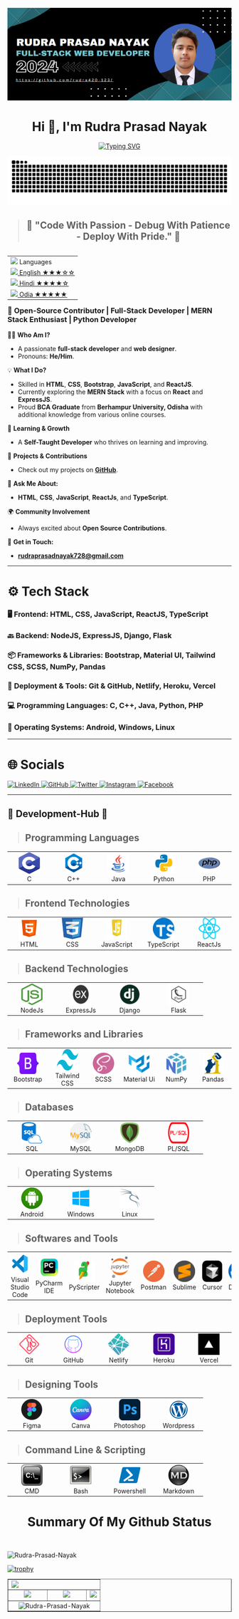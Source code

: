 ![logo](./assets/Banner.png)

<h1 align="center">Hi 👋, I'm Rudra Prasad Nayak</h1>

<p align="center"><a href="https://git.io/typing-svg"><img src="https://readme-typing-svg.demolab.com?font=Fira+Code&pause=1000&width=435&lines=Think+-+Code+-+Debug+-+Deploy+-+Loop" alt="Typing SVG" /></a></p>

![Example SVG](./assets/Snake.svg)

<div align="center">

> ## 🌟 "Code With Passion - Debug With Patience - Deploy With Pride." 🌟

</div>

<table align="right">
    <tbody><tr><td><a target="_blank" rel="noopener noreferrer" href="https://github.com/milaan9/milaan9/blob/main/3898082.svg"><img src="https://github.com/milaan9/milaan9/raw/main/3898082.svg" width="25" style="max-width: 100%;"></a> Languages</td></tr>
    <tr><td><a href="/milaan9/milaan9/blob/main/README.md"><img src="https://github.com/milaan9/milaan9/raw/main/197484.svg" height="15" style="max-width: 100%;"> English ★★★☆☆</a></td></tr>
    <tr><td><a href="/milaan9/milaan9/blob/main/README_pt.md"><img src="https://github.com/milaan9/milaan9/raw/main/3909444.svg" height="15" style="max-width: 100%;"> Hindi ★★★★☆</a></td></tr>
    <tr><td><a href="/milaan9/milaan9/blob/main/README_pt.md"><img src="https://github.com/milaan9/milaan9/raw/main/3909444.svg" height="15" style="max-width: 100%;"> Odia ★★★★★</a></td></tr>
</tbody></table>

### 🚀 **Open-Source Contributor | Full-Stack Developer | MERN Stack Enthusiast | Python Developer**

👨‍💻 **Who Am I?**

- A passionate **full-stack developer** and **web designer**.
- Pronouns: **He/Him**.

💡 **What I Do?**

- Skilled in **HTML**, **CSS**, **Bootstrap**, **JavaScript**, and **ReactJS**.
- Currently exploring the **MERN Stack** with a focus on **React** and **ExpressJS**.
- Proud **BCA Graduate** from **Berhampur University, Odisha** with additional knowledge from various online courses.

🧠 **Learning & Growth**

- A **Self-Taught Developer** who thrives on learning and improving.

📂 **Projects & Contributions**

- Check out my projects on **[GitHub](https://github.com/rudra420-123/)**.

💬 **Ask Me About:**

- **HTML**, **CSS**, **JavaScript**, **ReactJs**, and **TypeScript**.

🌍 **Community Involvement**

- Always excited about **Open Source Contributions**.

📧 **Get in Touch:**

- **rudraprasadnayak728@gmail.com**

---

# ⚙️ Tech Stack

### 🖥️ **Frontend:** HTML, CSS, JavaScript, ReactJS, TypeScript

### 🔙 **Backend:** NodeJS, ExpressJS, Django, Flask

### 📦 **Frameworks & Libraries:** Bootstrap, Material UI, Tailwind CSS, SCSS, NumPy, Pandas

### 🚀 **Deployment & Tools:** Git & GitHub, Netlify, Heroku, Vercel

### 💻 **Programming Languages:** C, C++, Java, Python, PHP

### 🐧 **Operating Systems:** Android, Windows, Linux

---

# 🌐 Socials

<p align="left">
  <a href="https://www.linkedin.com/in/rudra420-123420/" target="_blank">
    <img src="https://img.shields.io/badge/LinkedIn-0077B5?style=for-the-badge&logo=linkedin&logoColor=white" alt="LinkedIn">
  </a>
  <a href="https://github.com/rudra420-123/" target="_blank">
    <img src="https://img.shields.io/badge/GitHub-181717?style=for-the-badge&logo=github&logoColor=white" alt="GitHub">
  </a>
  <a href="https://x.com/RudraPrasad728" target="_blank">
    <img src="https://img.shields.io/badge/Twitter-1DA1F2?style=for-the-badge&logo=twitter&logoColor=white" alt="Twitter">
  </a>
  <a href="https://www.instagram.com/your_instagram_handle/" target="_blank">
    <img src="https://img.shields.io/badge/Instagram-E4405F?style=for-the-badge&logo=instagram&logoColor=white" alt="Instagram">
  </a>
  <a href="https://www.facebook.com/your_facebook_handle/" target="_blank">
    <img src="https://img.shields.io/badge/Facebook-1877F2?style=for-the-badge&logo=facebook&logoColor=white" alt="Facebook">
  </a>
</p>

---

<h2 align="left" id="rudra420-123">🚀 Development-Hub 🚀</h2>

> ## Programming Languages

<table>
  <tr>
    <td align="center" width="96">
      <a href="#">
        <img src="./assets/TechImages/C.png" width="48" height="48" alt="C" />
      </a>
      <br>C
    </td>
    <td align="center" width="96">
      <a href="#">
        <img src="./assets/TechImages/C++.png" width="48" height="48" alt="C++" />
      </a>
      <br>C++
    </td>
    <td align="center"width="96">
      <a href="#">
        <img src="./assets/TechImages/Java.png" width="48" height="48" alt="Java" />
      </a>
      <br>Java
    </td>
    <td align="center"width="96">
      <a href="#">
        <img src="./assets/TechImages/Pyhon.png" width="48" height="48" alt="Python" />
      </a>
      <br>Python
    </td>
     <td align="center" width="96">
      <a href="#">
        <img src="./assets/TechImages/Php.png" width="48" height="48" alt="Php" />
      </a>
      <br>PHP
    </td>
  </tr>
</table>

> ## Frontend Technologies

<table>
  <tr>
    <td align="center" width="96">
      <a href="#">
        <img src="./assets/TechImages/Html.png" width="48" height="48" alt="Html" />
      </a>
      <br>HTML
    </td>
    <td align="center" width="96">
      <a href="#">
        <img src="./assets/TechImages/Css.png" width="48" height="48" alt="Css" />
      </a>
      <br>CSS
    </td>
    <td align="center" width="96">
      <a href="#">
        <img src="./assets/TechImages/Javascript.png" width="48" height="48" alt="JavaScript" />
      </a>
      <br>JavaScript
    </td>
    <td align="center" width="96">
      <a href="#">
        <img src="./assets/TechImages/Typescript.png" width="48" height="48" alt="TypeScript" />
      </a>
      <br>TypeScript
    </td>
    <td align="center" width="96">
      <a href="#">
        <img src="./assets/TechImages/React.png" width="48" height="48" alt="ReactJs" />
      </a>
      <br>ReactJs
    </td>
  </tr>
</table>

> ## Backend Technologies

<table>
  <tr>
    <td align="center" width="96">
      <a href="#">
        <img src="./assets/TechImages/Node.png" width="48" height="48" alt="Node" />
      </a>
      <br>NodeJs
    </td>
    <td align="center" width="96">
      <a href="#">
        <img src="./assets/TechImages/Express.png" width="48" height="48" alt="Express" />
      </a>
      <br>ExpressJs
    </td>
    <td align="center" width="96">
      <a href="#">
        <img src="./assets/TechImages/Django.png" width="48" height="48" alt="Django" />
      </a>
      <br>Django
    </td>
    <td align="center" width="96">
      <a href="#">
        <img src="./assets/TechImages/Flask.png" width="48" height="48" alt="Flask" />
      </a>
      <br>Flask
    </td>    
  </tr>
</table>

> ## Frameworks and Libraries

<table>
  <tr>
    <td align="center" width="96">
      <a href="#">
        <img src="./assets/TechImages/Bootstrap.png" width="48" height="48" alt="Bootstrap" />
      </a>
      <br>Bootstrap
    </td>
    <td align="center" width="96">
      <a href="#">
        <img src="./assets/TechImages/Tailwind.png" width="48" height="48" alt="Tailwind" />
      </a>
      <br>Tailwind CSS
    </td>
    <td align="center" width="96">
      <a href="#">
        <img src="./assets/TechImages/Scss.png" width="48" height="48" alt="Scss" />
      </a>
      <br>SCSS
    </td>
    <td align="center" width="96">
      <a href="#">
        <img src="./assets/TechImages/Material.png" width="48" height="48" alt="MaterialUi" />
      </a>
      <br>Material Ui
    </td>
    <td align="center" width="96">
      <a href="#">
        <img src="./assets/TechImages/NumPy.png" width="48" height="48" alt="NumPy" />
      </a>
      <br>NumPy
    </td>
    <td align="center" width="96">
      <a href="#">
        <img src="./assets/TechImages/Pandas.png" width="48" height="48" alt="Pandas" />
      </a>
      <br>Pandas
    </td>     
  </tr>
</table>

> ## Databases

<table>
  <tr>
    <td align="center" width="96">
      <a href="#">
        <img src="./assets/TechImages/Sql.png" width="48" height="48" alt="Sql" />
      </a>
      <br>SQL
    </td>
    <td align="center" width="96">
      <a href="#">
        <img src="./assets/TechImages/MySql.png" width="48" height="48" alt="MySQL" />
      </a>
      <br>MySQL
    </td>
    <td align="center" width="96">
      <a href="#">
        <img src="./assets/TechImages/Mongodb.png" width="48" height="48" alt="Mongodb" />
      </a>
      <br>MongoDB
    </td>
    <td align="center" width="96">
      <a href="#">
        <img src="./assets/TechImages/Plsql.png" width="48" height="48" alt="Pl/SQL" />
      </a>
      <br>PL/SQL
    </td>
  </tr>
</table>

> ## Operating Systems

<table>
  <tr>
  <td align="center" width="96">
      <a href="#">
        <img src="./assets/TechImages/Android.png" width="48" height="48" alt="Android" />
      </a>
      <br>Android
    </td>
    <td align="center" width="96">
      <a href="#">
        <img src="./assets/TechImages/Windows.png" width="48" height="48" alt="Windows" />
      </a>
      <br>Windows
    </td>
    <td align="center" width="96">
      <a href="#">
        <img src="./assets/TechImages/Kali.png" width="48" height="48" alt="Linux" />
      </a>
      <br>Linux
    </td>
    <!-- <td align="center" width="96">
      <a href="#">
        <img src="crom.png" width="48" height="48" alt="Chrome" />
      </a>
      <br>Chrome
    </td> -->
    </tr>
</table>

> ## Softwares and Tools

<table>
  <tr>  
    <td align="center" width="96">
      <a href="#">
        <img src="./assets/TechImages/VsCode.png" width="48" height="48" alt="VS-Code" />
      </a>
      <br>Visual Studio Code
    </td> 
    <td align="center" width="96">
      <a href="#">
        <img src="./assets/TechImages/Pycharm.png" width="48" height="48" alt="PyCharm" />
      </a>
      <br>PyCharm IDE
    </td>
    <td align="center" width="96">
      <a href="#">
        <img src="./assets/TechImages/Pyscripter.png" width="48" height="48" alt="PyScripter" />
      </a>
      <br>PyScripter
    </td>
    <td align="center" width="96">
      <a href="#">
        <img src="./assets/TechImages/Jupyter.png" width="48" height="48" alt="Jupyter" />
      </a>
      <br>Jupyter Notebook
    </td>
      <td align="center" width="96">
      <a href="#">
        <img src="./assets/TechImages/Postman.png" width="48" height="48" alt="Postman" />
      </a>
      <br>Postman
    </td>
    <td align="center" width="96">
      <a href="#">
        <img src="./assets/TechImages/Sublime.png" width="48" height="48" alt="Sublime" />
      </a>
      <br>Sublime
    </td>
    <td align="center" width="96">
      <a href="#">
        <img src="./assets/TechImages/Cursor.png" width="48" height="48" alt="Cursor" />
      </a>
      <br>Cursor
    </td>
    <td align="center" width="96">
      <a href="#">
        <img src="./assets/TechImages/Docker.png" width="48" height="48" alt="Docker" />
      </a>
      <br>Docker
    </td>
    </tr>
</table>

> ## Deployment Tools

<table>
  <tr>
    <td align="center" width="96">
      <a href="#">
        <img src="./assets/TechImages/Git.png" width="48" height="48" alt="Git" />
      </a>
      <br>Git
    </td>
    <td align="center" width="96">
      <a href="#">
        <img src="./assets/TechImages/Github.png" width="48" height="48" alt="GitHub" />
      </a>
      <br>GitHub
    </td>
    <td align="center" width="96">
      <a href="#">
        <img src="./assets/TechImages/Netlify.png" width="48" height="48" alt="Netlify" />
      </a>
      <br>Netlify
    </td>
    <td align="center" width="96">
      <a href="#">
        <img src="./assets/TechImages/Heroku.png" width="48" height="48" alt="Heroku" />
      </a>
      <br>Heroku
    </td>
    <td align="center" width="96">
      <a href="#">
        <img src="./assets/TechImages/Vercel.png" width="48" height="48" alt="Vercel" />
      </a>
      <br>Vercel
    </td>
  </tr>
</table>

> ## Designing Tools

<table>
  <tr>
    <td align="center" width="96">
      <a href="#">
        <img src="./assets/TechImages/Figma.png" width="48" height="48" alt="Figma" />
      </a>
      <br>Figma
    </td>
    <td align="center" width="96">
      <a href="#">
        <img src="./assets/TechImages/Canva.png" width="48" height="48" alt="Canva" />
      </a>
      <br>Canva
    </td>
    <td align="center" width="96">
      <a href="#">
        <img src="./assets/TechImages/Photoshop.png" width="48" height="48" alt="Photoshop" />
      </a>
      <br>Photoshop
    </td>
    <td align="center" width="96">
      <a href="#">
        <img src="./assets/TechImages/Wordpress.png" width="48" height="48" alt="Wordpress" />
      </a>
      <br>Wordpress
    </td>
  </tr>
</table>

> ## Command Line & Scripting

<table>
  <tr>
    <td align="center" width="96">
      <a href="#">
        <img src="./assets/TechImages/Cmd.png" width="48" height="48" alt="CMD" />
      </a>
      <br>CMD
    </td>
    <td align="center" width="96">
      <a href="#">
        <img src="./assets/TechImages/Bash.png" width="48" height="48" alt="Bash" />
      </a>
      <br>Bash
    </td>
    <td align="center" width="96">
      <a href="#">
        <img src="./assets/TechImages/Powershell.png" width="48" height="48" alt="TypeScript" />
      </a>
      <br>Powershell
    </td>
    <td align="center" width="96">
      <a href="#">
        <img src="./assets/TechImages/Markdown.png" width="48" height="48" alt="Markdown" />
      </a>
      <br>Markdown
    </td>
    </tr>
</table>

<p align="center">
  <h1 align="center">Summary Of My Github Status</h1>
</p>
  
<br/>

<p align="left"> <img src="https://komarev.com/ghpvc/?username=Rudra-Prasad-Nayak&label=Profile%20views&color=0e75b6&style=flat" alt="Rudra-Prasad-Nayak" /> </p>

[![trophy](https://github-profile-trophy.vercel.app/?username=Rudra-Prasad-Nayak&theme=onedark)](https://github.com/ryo-ma/github-profile-trophy)

<table align="center" border="1">
<tr align="center">
<td colspan="3"><img align="left" src="https://github-readme-stats.vercel.app/api?username=Rudra-Prasad-Nayak&theme=tokyonight&show_icons=true" /></td>
</tr>
<tr align="center">
<td><img src="https://github-readme-stats.vercel.app/api/top-langs/?username=Rudra-Prasad-Nayak&theme=tokyonight&show_icons=true" /></td>
<td><img src="https://github-profile-summary-cards.vercel.app/api/cards/repos-per-language?username=Rudra-Prasad-Nayak&theme=github_dark" /></td>
<td colspan="3"><img src="https://github-profile-summary-cards.vercel.app/api/cards/most-commit-language?username=Rudra-Prasad-Nayak&theme=github_dark"/></td>
</tr>
<tr align="center">
<td colspan="3"><img src="https://github-readme-streak-stats.herokuapp.com/?user=Rudra-Prasad-Nayak&" alt="Rudra-Prasad-Nayak" /></td>
</tr>
</table>
